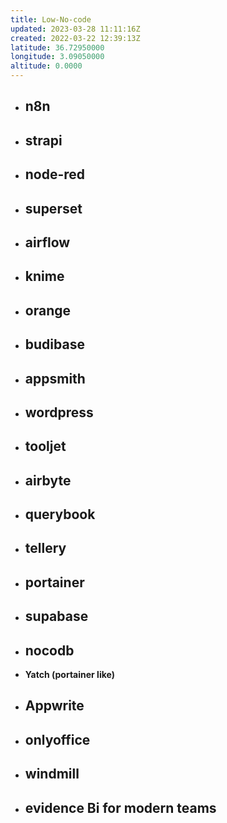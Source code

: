 ```yaml
---
title: Low-No-code
updated: 2023-03-28 11:11:16Z
created: 2022-03-22 12:39:13Z
latitude: 36.72950000
longitude: 3.09050000
altitude: 0.0000
---
```


- ## n8n
    
- ## strapi
    
- ## node-red
    
- ## superset
    
- ## airflow
    
- ## knime
    
- ## orange
    
- ## budibase
    
- ## appsmith
    
- ## wordpress
    
- ## tooljet
    
- ## airbyte
    
- ## querybook
    
- ## tellery
    
- ## portainer
    
- ## supabase
    
- ## nocodb
    
- **Yatch (portainer like)**
    
- ## Appwrite
    
- ## onlyoffice
- ## windmill
- ## evidence Bi for modern teams